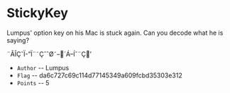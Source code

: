 # StickyKey

Lumpus' option key on his Mac is stuck again. Can you decode what he is saying?

¨ÂÎÇˇÏ-”Ï¨˜ÇˇˆØ˜–´Á–Íˇ¨Ç’

* `Author` -- Lumpus
* `Flag` -- da6c727c69c114d77145349a609fcbd35303e312
* `Points` -- 5
